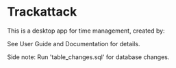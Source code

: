 # Trackattack

This is a desktop app for time management, created by: 



See User Guide and Documentation for details.


Side note: Run 'table_changes.sql' for database changes.

